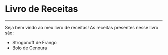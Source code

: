 # Livro de Receitas
---
Seja bem vindo ao meu livro de receitas! As receitas presentes nesse livro são:
- Strogonoff de Frango
- Bolo de Cenoura
